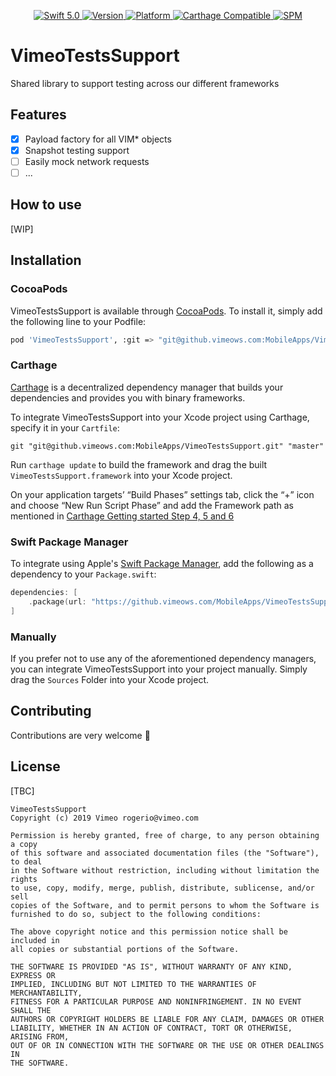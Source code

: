 <p align="center">
   <a href="https://developer.apple.com/swift/">
      <img src="https://img.shields.io/badge/Swift-5.0-orange.svg?style=flat" alt="Swift 5.0">
   </a>
   <a href="http://cocoapods.org/pods/VimeoTestsSupport">
      <img src="https://img.shields.io/cocoapods/v/VimeoTestsSupport.svg?style=flat" alt="Version">
   </a>
   <a href="http://cocoapods.org/pods/VimeoTestsSupport">
      <img src="https://img.shields.io/cocoapods/p/VimeoTestsSupport.svg?style=flat" alt="Platform">
   </a>
   <a href="https://github.com/Carthage/Carthage">
      <img src="https://img.shields.io/badge/Carthage-compatible-4BC51D.svg?style=flat" alt="Carthage Compatible">
   </a>
   <a href="https://github.com/apple/swift-package-manager">
      <img src="https://img.shields.io/badge/Swift%20Package%20Manager-compatible-brightgreen.svg" alt="SPM">
   </a>
</p>

# VimeoTestsSupport

<p align="left">
Shared library to support testing across our different frameworks
</p>

## Features

- [x] Payload factory for all VIM* objects
- [x] Snapshot testing support
- [ ] Easily mock network requests
- [ ] ...

## How to use

[WIP]

## Installation

### CocoaPods

VimeoTestsSupport is available through [CocoaPods](http://cocoapods.org). To install
it, simply add the following line to your Podfile:

```bash
pod 'VimeoTestsSupport', :git => "git@github.vimeows.com:MobileApps/VimeoTestsSupport.git"
```

### Carthage

[Carthage](https://github.com/Carthage/Carthage) is a decentralized dependency manager that builds your dependencies and provides you with binary frameworks.

To integrate VimeoTestsSupport into your Xcode project using Carthage, specify it in your `Cartfile`:

```ogdl
git "git@github.vimeows.com:MobileApps/VimeoTestsSupport.git" "master"
```

Run `carthage update` to build the framework and drag the built `VimeoTestsSupport.framework` into your Xcode project. 

On your application targets’ “Build Phases” settings tab, click the “+” icon and choose “New Run Script Phase” and add the Framework path as mentioned in [Carthage Getting started Step 4, 5 and 6](https://github.com/Carthage/Carthage/blob/master/README.md#if-youre-building-for-ios-tvos-or-watchos)

### Swift Package Manager

To integrate using Apple's [Swift Package Manager](https://swift.org/package-manager/), add the following as a dependency to your `Package.swift`:

```swift
dependencies: [
    .package(url: "https://github.vimeows.com/MobileApps/VimeoTestsSupport.git", from: "1.0.0")
]
```

### Manually

If you prefer not to use any of the aforementioned dependency managers, you can integrate VimeoTestsSupport into your project manually. Simply drag the `Sources` Folder into your Xcode project.

## Contributing
Contributions are very welcome 🙌

## License

[TBC]

```
VimeoTestsSupport
Copyright (c) 2019 Vimeo rogerio@vimeo.com

Permission is hereby granted, free of charge, to any person obtaining a copy
of this software and associated documentation files (the "Software"), to deal
in the Software without restriction, including without limitation the rights
to use, copy, modify, merge, publish, distribute, sublicense, and/or sell
copies of the Software, and to permit persons to whom the Software is
furnished to do so, subject to the following conditions:

The above copyright notice and this permission notice shall be included in
all copies or substantial portions of the Software.

THE SOFTWARE IS PROVIDED "AS IS", WITHOUT WARRANTY OF ANY KIND, EXPRESS OR
IMPLIED, INCLUDING BUT NOT LIMITED TO THE WARRANTIES OF MERCHANTABILITY,
FITNESS FOR A PARTICULAR PURPOSE AND NONINFRINGEMENT. IN NO EVENT SHALL THE
AUTHORS OR COPYRIGHT HOLDERS BE LIABLE FOR ANY CLAIM, DAMAGES OR OTHER
LIABILITY, WHETHER IN AN ACTION OF CONTRACT, TORT OR OTHERWISE, ARISING FROM,
OUT OF OR IN CONNECTION WITH THE SOFTWARE OR THE USE OR OTHER DEALINGS IN
THE SOFTWARE.
```
